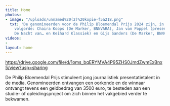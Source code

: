 ```yaml
---
title: Home
photos:
- image: "/uploads/unnamed%20(2)%20kopie-f5a218.png"
  txt: 'De genomineerden voor de Philip Bloemendal Prijs 2024 zijn, in alfabetische
    volgorde: Chaira Koops (De Marker, BNNVARA), Jan van Poppel (presentator van o.a.
    De Nacht van… en Keihard Klassiek) en Gijs Sanders (De Marker, BNNVARA).'
videos:
- 
layout: home
---
```


https://drive.google.com/file/d/1oms_bqERYMVA4P95ZHS0JmdZwmExBnx5/view?usp=sharing

De Philip Bloemendal Prijs stimuleert jong journalistiek presentatietalent in de media. Genomineerden ontvangen een oorkonde en de winnaar ontvangt tevens een geldbedrag van 3500 euro, te besteden aan een studie- of opleidingsproject om zich binnen het vakgebied verder te bekwamen.
